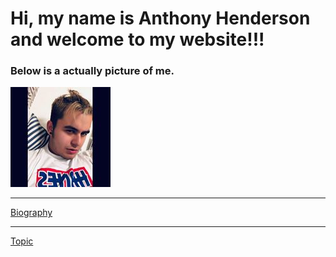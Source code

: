 # Hi, my name is Anthony Henderson and welcome to my website!!!

### Below is a actually picture of me.

![picture of me](me.jpg)

---

[Biography](bio)

---

[Topic](topic)
